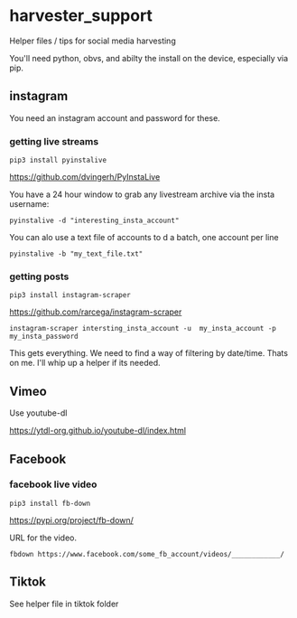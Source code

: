 # harvester_support

Helper files  / tips for social media harvesting

You'll need python, obvs, and abilty the install on the device, especially via pip. 

## instagram 

You need an instagram account and password for these. 

### getting live streams

````pip3 install pyinstalive````

https://github.com/dvingerh/PyInstaLive

You have a 24 hour window to grab any livestream archive via the insta username: 

````pyinstalive -d "interesting_insta_account"````

You can alo use a text file of accounts to d a batch, one account per line

````pyinstalive -b "my_text_file.txt"````

### getting posts


````pip3 install instagram-scraper````

https://github.com/rarcega/instagram-scraper

````instagram-scraper intersting_insta_account -u  my_insta_account -p my_insta_password````

This gets everything. We need to find a way of filtering by date/time. Thats on me. I'll whip up a helper if its needed. 

## Vimeo

Use youtube-dl 

https://ytdl-org.github.io/youtube-dl/index.html

## Facebook

### facebook live video

````pip3 install fb-down````

https://pypi.org/project/fb-down/ 

URL for the video. 

````fbdown https://www.facebook.com/some_fb_account/videos/____________/````

## Tiktok

See helper file in tiktok folder



